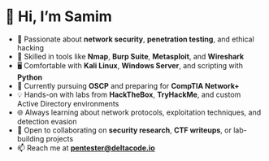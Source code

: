 # 👋 Hi, I’m Samim

- 🔐 Passionate about **network security**, **penetration testing**, and ethical hacking  
- 🧰 Skilled in tools like **Nmap**, **Burp Suite**, **Metasploit**, and **Wireshark**  
- 🖥️ Comfortable with **Kali Linux**, **Windows Server**, and scripting with **Python**  
- 🧠 Currently pursuing **OSCP** and preparing for **CompTIA Network+**  
- 💡 Hands-on with labs from **HackTheBox**, **TryHackMe**, and custom Active Directory environments  
- 🌐 Always learning about network protocols, exploitation techniques, and detection evasion  
- 🤝 Open to collaborating on **security research**, **CTF writeups**, or lab-building projects  
- 📫 Reach me at **pentester@deltacode.io**

<!---
sammyHa/sammyHa is a ✨ special ✨ repository because its `README.md` (this file) appears on your GitHub profile.
You can click the Preview link to take a look at your changes.
--->
